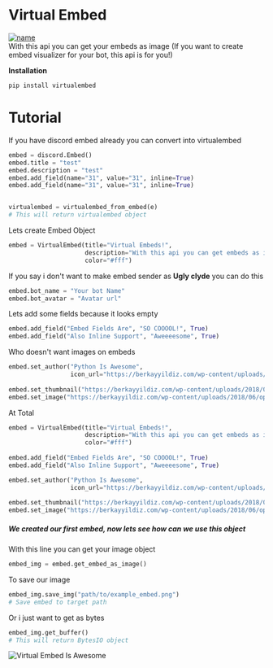 # Virtual Embed
[![name](https://img.shields.io/pypi/v/virtualembed?style=for-the-badge)](https://pypi.org/project/virtualembed/)\
With this api you can get your embeds as image (If you want to create embed visualizer for your bot, this api is for you!)

**Installation**
```
pip install virtualembed
```



# Tutorial
If you have discord embed already you can convert into virtualembed
```py
embed = discord.Embed()
embed.title = "test"
embed.description = "test"
embed.add_field(name="31", value="31", inline=True)
embed.add_field(name="31", value="31", inline=True)


virtualembed = virtualembed_from_embed(e)
# This will return virtualembed object
```


Lets create Embed
 Object
```py
embed = VirtualEmbed(title="Virtual Embeds!",
                     description="With this api you can get embeds as images like this!!",
                     color="#fff")
```
If you say i don't want to make embed sender as **Ugly clyde** you can do this
```py
embed.bot_name = "Your bot Name"
embed.bot_avatar = "Avatar url"
```

Lets add some fields because it looks empty
```py
embed.add_field("Embed Fields Are", "SO COOOOL!", True)
embed.add_field("Also Inline Support", "Aweeeesome", True)
```

Who doesn't want images on embeds
```py
embed.set_author("Python Is Awesome",
                 icon_url="https://berkayyildiz.com/wp-content/uploads/2018/06/opengraph-icon-200x200.png")
                 
embed.set_thumbnail("https://berkayyildiz.com/wp-content/uploads/2018/06/opengraph-icon-200x200.png")
embed.set_image("https://berkayyildiz.com/wp-content/uploads/2018/06/opengraph-icon-200x200.png")
```

At Total
```py
embed = VirtualEmbed(title="Virtual Embeds!",
                     description="With this api you can get embeds as images like this!!",
                     color="#fff")
                     
embed.add_field("Embed Fields Are", "SO COOOOL!", True)
embed.add_field("Also Inline Support", "Aweeeesome", True)

embed.set_author("Python Is Awesome",
                 icon_url="https://berkayyildiz.com/wp-content/uploads/2018/06/opengraph-icon-200x200.png")
                 
embed.set_thumbnail("https://berkayyildiz.com/wp-content/uploads/2018/06/opengraph-icon-200x200.png")
embed.set_image("https://berkayyildiz.com/wp-content/uploads/2018/06/opengraph-icon-200x200.png")
```

##### We created our first embed, now lets see how can we use this object
With this line you can get your image object
```py
embed_img = embed.get_embed_as_image()
```

To save our image
```py
embed_img.save_img("path/to/example_embed.png")
# Save embed to target path
```
Or i just want to get as bytes
```py
embed_img.get_buffer()
# This will return BytesIO object
```
![Virtual Embed Is Awesome](https://i.imgur.com/niCkxhB.jpg)